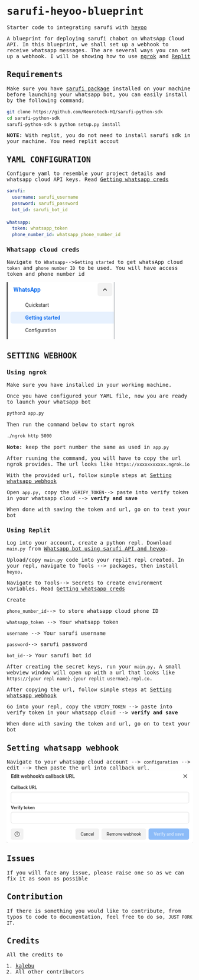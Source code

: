 <samp>

# sarufi-heyoo-blueprint

Starter code to integrating sarufi with [heyoo](https://github.com/Neurotech-HQ/heyoo)

A blueprint for deploying sarufi chabot on WhatsApp Cloud API. In this blueprint, we shall set up a webhook to receive whatsapp messages. The are several ways you can set up a webhook. I will be showing how to use [ngrok](https://ngrok.com/) and [Replit](https://replit.com/)

## Requirements

Make sure you have [sarufi package](https://github.com/Neurotech-HQ/sarufi-python-sdk) installed on your machine before launching your whatsapp bot, you can easily install by the following command;

```bash
git clone https://github.com/Neurotech-HQ/sarufi-python-sdk
cd sarufi-python-sdk
sarufi-python-sdk $ python setup.py install
```
**NOTE:** With replit, you do not need to install sarufi sdk in your machine. You need replit accout
## YAML CONFIGURATION

Configure yaml to resemble your project details and whatsapp cloud API keys. Read [Getting whatsapp creds](#whatsapp-cloud-creds)

```YAML
sarufi:
  username: sarufi_username
  password: sarufi_password
  bot_id: sarufi_bot_id

whatsapp:
  token: whatsapp_token
  phone_number_id: whatsapp_phone_number_id
```

### Whatsapp cloud creds

Navigate to `Whatsapp`-->`Getting started` to get whatsApp cloud `token` and `phone number ID` to be used. You will have access token and phone number id

![How to get whatsapp token and phone number ID](./img/get_whatsapp_token.png)



## SETTING WEBHOOK

### Using ngrok

Make sure you have installed in your working machine.

Once you have configured your YAML file, now you are ready to launch your whatsapp bot
```bash
python3 app.py
```
Then run the command below to start ngrok

```bash
./ngrok http 5000
```

**Note:** keep the port number the same as used in `app.py`

After ruuning the command, you will have to copy the url ngrok provides. The url looks like `https://xxxxxxxxxxx.ngrok.io`

With the provided url, follow simple steps at [Setting whatsapp webhook](#setting-whatsapp-webhook)

Open `app.py`, copy the `VERIFY_TOKEN`--> paste into verify token in your whatsapp cloud --> **verify and save**

When done with saving the token and url, go on to text your bot

### Using Replit

Log into your account, create a python repl. Download `main.py` from [Whatsapp bot using sarufi API and heyoo](https://github.com/jovyinny/whatsap-bot-using-sarufi-api-and-heyoo.git).

Upload/copy `main.py` code into your replit repl created.  In your repl, navigate to Tools --> packages, then install `heyoo`.

Navigate to Tools--> Secrets to create environment variables. Read [Getting whatsapp creds](#whatsapp-cloud-creds)

Create

  `phone_number_id`--> to store whatsapp cloud phone ID
  
  `whatsapp_token` --> Your whatsapp token
  
  `username` --> Your sarufi username
  
  `password`--> sarufi password
  
  `bot_id`--> Your sarufi bot id

After creating the secret keys, run your `main.py`. A small webview window will open up with a url that looks like `https://{your repl name}.{your replit usermae}.repl.co`. 

After copying the url, follow simple steps at [Setting whatsapp webhook](#setting-whatsapp-webhook)

Go into your repl, copy the `VERIFY_TOKEN` --> paste into verify token in your whatsapp cloud --> **verify and save**

When done with saving the token and url, go on to text your bot

## Setting whatsapp webhook
Navigate to your whatsapp cloud account --> `configuration` --> edit --> then paste the url into callback url. 
![Web hook setup](./img/webhook_setup.png)

## Issues

If you will face any issue, please raise one so as we can fix it as soon as possible

## Contribution

If there is something you would like to contribute, from typos to code to documentation, feel free to do so, `JUST FORK IT`.

## Credits

All the credits to

1. [kalebu](https://github.com/Kalebu/)
2. All other contributors

</samp>
